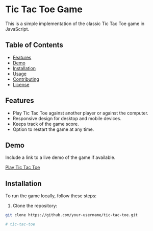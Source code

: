 # Tic Tac Toe Game

This is a simple implementation of the classic Tic Tac Toe game in JavaScript.

## Table of Contents

- [Features](#features)
- [Demo](#demo)
- [Installation](#installation)
- [Usage](#usage)
- [Contributing](#contributing)
- [License](#license)

## Features

- Play Tic Tac Toe against another player or against the computer.
- Responsive design for desktop and mobile devices.
- Keeps track of the game score.
- Option to restart the game at any time.

## Demo

Include a link to a live demo of the game if available.

[Play Tic Tac Toe](https://your-demo-url.com)

## Installation

To run the game locally, follow these steps:

1. Clone the repository:

```bash
git clone https://github.com/your-username/tic-tac-toe.git

# tic-tac-toe
